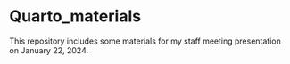 # Quarto_materials
This repository includes some materials for my staff meeting presentation on January 22, 2024. 
